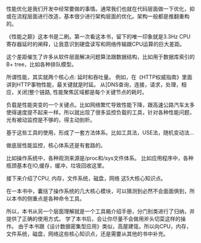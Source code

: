 性能优化是我们开发中经常要做的事情。通常我们也就在代码层面做一下优化，抑或在流程层面进行改造，基本很少进行架构层面的优化。架构一般都是推翻重构的。

《性能之巅》这本书是二刷。第一次看这本书，留下的唯一印象就是3.3Hz CPU寄存器延时的阐释，让我意识到硬盘读写和网络传输跟CPU运算的巨大差距。

这个差距催生了许多从软件层面解决问题算法跟数据结构，比如用于数据库索引的B+ tree，比如各种排队模型。


所谓性能，其实就两个核心点: 延时和吞吐量。 例如，在《HTTP权威指南》里面讲到HTTP事物性能，最关键就是时延。 从[DNS查询，连接，请求，处理，相应，关闭]整个链路, 性能聚焦区域都是每个关键节点的耗时。

负载是性能突变的一个关键点。比如网络繁忙导致性能下降，跟高速公路汽车太多使得速度提不起来一样。所以就出现了很多监控负载的工具，针对各种性能问题，光有被动监控是不够的，得主动剖析。

基于这些工具的使用，形成了一套方法体系。比如工具法，USE法，随机变动法...

做底层性能监控，核心体系还是有套路的。

比如操作系统中，各种观测来源是/proc和/sys文件体系。
比如应用程序中，各种瓶颈基本在IO,缓存，缓冲，垃圾回收这里。

接下来介绍了CPU, 内存，文件系统，磁盘，网络 这5大核心知识点。

在一本书中，囊括了操作系统的几大核心模块，可以猜测到必然不会面面俱到，所以本书的侧重点是各种命令工具。

所以，本书从另一个层面理解就是一个工具箱介绍手册，分门别类进行了归纳，并提供了正确的使用方式。 学了本书后，会让你尽量不会做用斧头切菜这样的操作。 由于本书跟《设计数据密集型应用》类似，高屋建瓴，所以向CPU，内存，文件系统，磁盘，网络这些核心知识点，还是需要从其他的书中补充。

 
